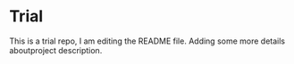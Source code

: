 # Trial
This is a trial repo, I am editing the README file.
Adding some more details aboutproject description.
